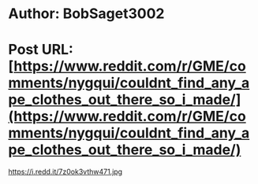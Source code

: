 # Author: BobSaget3002
# Post URL: [https://www.reddit.com/r/GME/comments/nygqui/couldnt_find_any_ape_clothes_out_there_so_i_made/](https://www.reddit.com/r/GME/comments/nygqui/couldnt_find_any_ape_clothes_out_there_so_i_made/)


https://i.redd.it/7z0ok3vthw471.jpg